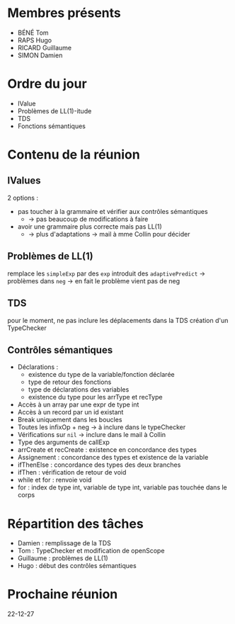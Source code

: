 # Membres présents
- BÉNÉ Tom
- RAPS Hugo
- RICARD Guillaume
- SIMON Damien

# Ordre du jour
- lValue
- Problèmes de LL(1)-itude
- TDS
- Fonctions sémantiques

# Contenu de la réunion
## lValues
2 options :
- pas toucher à la grammaire et vérifier aux contrôles sémantiques
	- -> pas beaucoup de modifications à faire
- avoir une grammaire plus correcte mais pas LL(1)
	- -> plus d'adaptations
-> mail à mme Collin pour décider 

## Problèmes de LL(1)
remplace les `simpleExp` par des `exp` introduit des `adaptivePredict`
-> problèmes dans `neg`
-> en fait le problème vient pas de neg

## TDS
pour le moment, ne pas inclure les déplacements dans la TDS 
création d'un TypeChecker

## Contrôles sémantiques
- Déclarations :
	- existence du type de la variable/fonction déclarée
	- type de retour des fonctions
	- type de déclarations des variables
	- existence du type pour les arrType et recType
- Accès à un array par une expr de type int
- Accès à un record par un id existant
- Break uniquement dans les boucles
- Toutes les infixOp + neg -> à inclure dans le typeChecker
- Vérifications sur `nil` -> inclure dans le mail à Collin
- Type des arguments de callExp
- arrCreate et recCreate : existence en concordance des types
- Assignement : concordance des types et existence de la variable
- ifThenElse : concordance des types des deux branches
- ifThen : vérification de retour de void
- while et for : renvoie void
- for : index de type int, variable de type int, variable pas touchée dans le corps

# Répartition des tâches
- Damien : remplissage de la TDS
- Tom : TypeChecker et modification de openScope
- Guillaume : problèmes de LL(1)
- Hugo : début des contrôles sémantiques

# Prochaine réunion 
22-12-27
